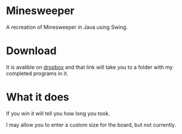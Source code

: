# Minesweeper
A recreation of Minesweeper in Java using Swing.

# Download
It is avalible on [dropbox](https://www.dropbox.com/sh/mcixs2snqi4kqm0/AAAEhCPFoJor1gkGZG3LCJXBa?dl=0) and that link will take you to a folder with my completed programs in it.

# What it does
If you win it will tell you how long you took.

I may allow you to enter a custom size for the board, but not currently.
